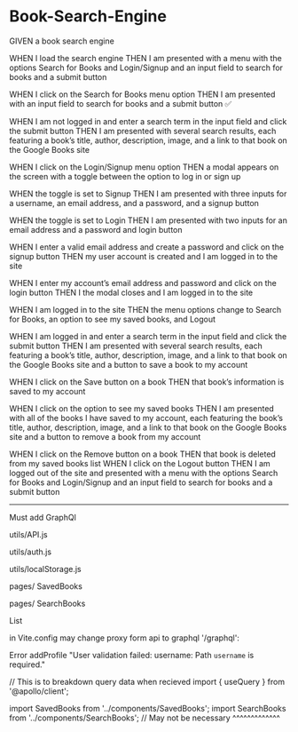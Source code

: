 # Book-Search-Engine


GIVEN a book search engine

WHEN I load the search engine
THEN I am presented with a menu with the options Search for Books and Login/Signup and an input field to search for books and a submit button

WHEN I click on the Search for Books menu option
THEN I am presented with an input field to search for books and a submit button ✅

WHEN I am not logged in and enter a search term in the input field and click the submit button
THEN I am presented with several search results, each featuring a book’s title, author, description, image, and a link to that book on the Google Books site

WHEN I click on the Login/Signup menu option
THEN a modal appears on the screen with a toggle between the option to log in or sign up

WHEN the toggle is set to Signup
THEN I am presented with three inputs for a username, an email address, and a password, and a signup button

WHEN the toggle is set to Login
THEN I am presented with two inputs for an email address and a password and login button

WHEN I enter a valid email address and create a password and click on the signup button
THEN my user account is created and I am logged in to the site

WHEN I enter my account’s email address and password and click on the login button
THEN I the modal closes and I am logged in to the site

WHEN I am logged in to the site
THEN the menu options change to Search for Books, an option to see my saved books, and Logout

WHEN I am logged in and enter a search term in the input field and click the submit button
THEN I am presented with several search results, each featuring a book’s title, author, description, image, and a link to that book on the Google Books site and a button to save a book to my account

WHEN I click on the Save button on a book
THEN that book’s information is saved to my account

WHEN I click on the option to see my saved books
THEN I am presented with all of the books I have saved to my account, each featuring the book’s title, author, description, image, and a link to that book on the Google Books site and a button to remove a book from my account

WHEN I click on the Remove button on a book
THEN that book is deleted from my saved books list
WHEN I click on the Logout button
THEN I am logged out of the site and presented with a menu with the options Search for Books and Login/Signup and an input field to search for books and a submit button  

----------------------

Must add GraphQl

utils/API.js

utils/auth.js

utils/localStorage.js

pages/ SavedBooks

pages/ SearchBooks

List

in Vite.config may change proxy form api to graphql '/graphql':

Error addProfile "User validation failed: username: Path `username` is required."





// This is to breakdown query data when recieved 
import { useQuery } from '@apollo/client';

import SavedBooks from '../components/SavedBooks';
import SearchBooks from '../components/SearchBooks';
// May not be necessary ^^^^^^^^^^^^^